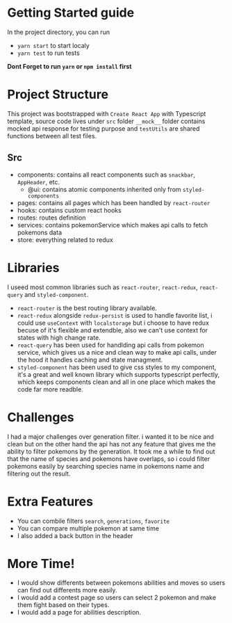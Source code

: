 # Getting Started guide

In the project directory, you can run

- `yarn start` to start localy
- `yarn test` to run tests

**Dont Forget to run `yarn` or `npm install` first**

# Project Structure

This project was bootstrapped with `Create React App` with Typescript template, source code lives under `src` folder
`__mock__` folder contains mocked api response for testing purpose and `testUtils` are shared functions between all test files.

## Src

- components: contains all react components such as `snackbar`, `AppHeader`, etc.
  - @ui: contains atomic components inherited only from `styled-components`
- pages: contains all pages which has been handled by `react-router`
- hooks: contains custom react hooks
- routes: routes definition
- services: contains pokemonService which makes api calls to fetch pokemons data
- store: everything related to redux

# Libraries

I useed most common libraries such as `react-router`, `react-redux`, `react-query` and `styled-component`.

- `react-router` is the best routing library available.
- `react-redux` alongside `redux-persist` is used to handle favorite list, i could use `useContext` with `localstorage` but i choose to have redux becuse of it's flexible and extendble, also we can't use context for states with high change rate.
- `react-query` has been used for handlding api calls from pokemon service, which gives us a nice and clean way to make api calls, under the hood it handles caching and state managment.
- `styled-component` has been used to give css styles to my component, it's a great and well known library which supports typescript perfectly, which keeps components clean and all in one place which makes the code far more readble.

# Challenges

I had a major challenges over generation filter. i wanted it to be nice and clean but on the other hand the api has not any feature that gives me the ability to filter pokemons by the generation.
It took me a while to find out that the name of species and pokemons have overlaps, so i could filter pokemons easily by searching species name in pokemons name and filtering out the result.

# Extra Features

- You can combile filters `search`, `generations`, `favorite`
- You can compare multiple pokemon at same time
- I also added a back button in the header

# More Time!

- I would show differents between pokemons abilities and moves so users can find out differents more easily.
- I would add a contest page so users can select 2 pokemon and make them fight based on their types.
- I would add a page for abilities description.
